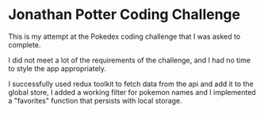 # Jonathan Potter Coding Challenge
This is my attempt at the Pokedex coding challenge that I was asked to complete.

I did not meet a lot of the requirements of the challenge, and I had no time to style the app appropriately.

I successfully used redux toolkit to fetch data from the api and add it to the global store, I added a working filter for pokemon names and I implemented a "favorites" function that persists with local storage.
